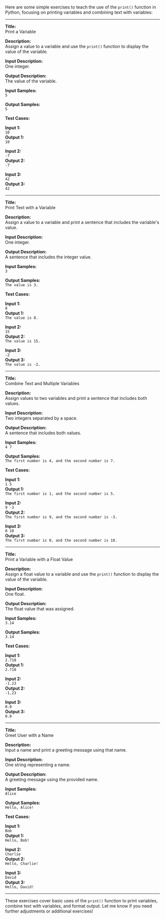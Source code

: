Here are some simple exercises to teach the use of the `print()` function in Python, focusing on printing variables and combining text with variables:

---

**Title:**  
Print a Variable

**Description:**  
Assign a value to a variable and use the `print()` function to display the value of the variable.

**Input Description:**  
One integer.

**Output Description:**  
The value of the variable.

**Input Samples:**  
`5`

**Output Samples:**  
`5`

**Test Cases:**

**Input 1:**  
`10`  
**Output 1:**  
`10`

**Input 2:**  
`-7`  
**Output 2:**  
`-7`

**Input 3:**  
`42`  
**Output 3:**  
`42`

---

**Title:**  
Print Text with a Variable

**Description:**  
Assign a value to a variable and print a sentence that includes the variable's value.

**Input Description:**  
One integer.

**Output Description:**  
A sentence that includes the integer value.

**Input Samples:**  
`3`

**Output Samples:**  
`The value is 3.`

**Test Cases:**

**Input 1:**  
`8`  
**Output 1:**  
`The value is 8.`

**Input 2:**  
`15`  
**Output 2:**  
`The value is 15.`

**Input 3:**  
`-2`  
**Output 3:**  
`The value is -2.`

---

**Title:**  
Combine Text and Multiple Variables

**Description:**  
Assign values to two variables and print a sentence that includes both values.

**Input Description:**  
Two integers separated by a space.

**Output Description:**  
A sentence that includes both values.

**Input Samples:**  
`4 7`

**Output Samples:**  
`The first number is 4, and the second number is 7.`

**Test Cases:**

**Input 1:**  
`1 5`  
**Output 1:**  
`The first number is 1, and the second number is 5.`

**Input 2:**  
`9 -3`  
**Output 2:**  
`The first number is 9, and the second number is -3.`

**Input 3:**  
`0 10`  
**Output 3:**  
`The first number is 0, and the second number is 10.`

---

**Title:**  
Print a Variable with a Float Value

**Description:**  
Assign a float value to a variable and use the `print()` function to display the value of the variable.

**Input Description:**  
One float.

**Output Description:**  
The float value that was assigned.

**Input Samples:**  
`3.14`

**Output Samples:**  
`3.14`

**Test Cases:**

**Input 1:**  
`2.718`  
**Output 1:**  
`2.718`

**Input 2:**  
`-1.23`  
**Output 2:**  
`-1.23`

**Input 3:**  
`0.0`  
**Output 3:**  
`0.0`

---

**Title:**  
Greet User with a Name

**Description:**  
Input a name and print a greeting message using that name.

**Input Description:**  
One string representing a name.

**Output Description:**  
A greeting message using the provided name.

**Input Samples:**  
`Alice`

**Output Samples:**  
`Hello, Alice!`

**Test Cases:**

**Input 1:**  
`Bob`  
**Output 1:**  
`Hello, Bob!`

**Input 2:**  
`Charlie`  
**Output 2:**  
`Hello, Charlie!`

**Input 3:**  
`David`  
**Output 3:**  
`Hello, David!`

---

These exercises cover basic uses of the `print()` function to print variables, combine text with variables, and format output. Let me know if you need further adjustments or additional exercises!